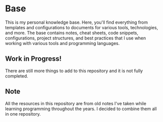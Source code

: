 # Base

This is my personal knowledge base. Here, you'll find everything from templates and configurations to documents for various tools, technologies, and more. The base contains notes, cheat sheets, code snippets, configurations, project structures, and best practices that I use when working with various tools and programming languages.

## Work in Progress!

There are still more things to add to this repository and it is not fully completed.

## Note

All the resources in this repository are from old notes I've taken while learning programming throughout the years. I decided to combine them all in one repository.
